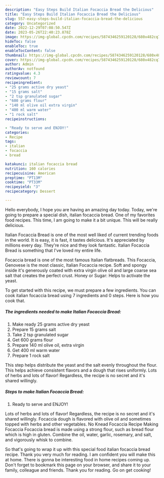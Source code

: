 ```yaml
---
description: "Easy Steps Build Italian Focaccia Bread the Delicious"
title: "Easy Steps Build Italian Focaccia Bread the Delicious"
slug: 557-easy-steps-build-italian-focaccia-bread-the-delicious
category: Uncategorized
date: 2022-12-29T07:08:50.547Z
date: 2023-05-26T22:40:23.878Z
image: https://img-global.cpcdn.com/recipes/5874346259120128/680x482cq70/italian-focaccia-bread-recipe-main-photo.jpg
hideToc: false
enableToc: true
enableTocContent: false
thumbnail: https://img-global.cpcdn.com/recipes/5874346259120128/680x482cq70/italian-focaccia-bread-recipe-main-photo.jpg
cover: https://img-global.cpcdn.com/recipes/5874346259120128/680x482cq70/italian-focaccia-bread-recipe-main-photo.jpg
author: Admin
authorAv: notfound
ratingvalue: 4.3
reviewcount: 7
recipeingredient:
- "25 grams active dry yeast"
- "15 grams salt"
- "2 tsp granulated sugar"
- "600 grams flour"
- "140 ml olive oil extra virgin"
- "400 ml warm water"
- "1 rock salt"
recipeinstructions:

- "Ready to serve and ENJOY!"
categories:
- Recipe
tags:
- italian
- focaccia
- bread

katakunci: italian focaccia bread 
nutrition: 160 calories
recipecuisine: American
preptime: "PT13M"
cooktime: "PT33M"
recipeyield: "3"
recipecategory: Dessert

---
```



Hello everybody, I hope you are having an amazing day today. Today, we're going to prepare a special dish, italian focaccia bread. One of my favorites food recipes. This time, I am going to make it a bit unique. This will be really delicious.

Italian Focaccia Bread is one of the most well liked of current trending foods in the world. It is easy, it is fast, it tastes delicious. It's appreciated by millions every day. They're nice and they look fantastic. Italian Focaccia Bread is something that I've loved my entire life.

Focaccia bread is one of the most famous Italian flatbreads. This Focaccia, Genovese is the most classic, Italian Focaccia recipe. Soft and spongy inside it&#39;s generously coated with extra virgin olive oil and large coarse sea salt that creates the perfect crust. Honey or Sugar: Helps to activate the yeast.


To get started with this recipe, we must prepare a few ingredients. You can cook italian focaccia bread using 7 ingredients and 0 steps. Here is how you cook that.

<!--inarticleads1-->

##### The ingredients needed to make Italian Focaccia Bread:

1. Make ready 25 grams active dry yeast
1. Prepare 15 grams salt
1. Take 2 tsp granulated sugar
1. Get 600 grams flour
1. Prepare 140 ml olive oil, extra virgin
1. Get 400 ml warm water
1. Prepare 1 rock salt


This step helps distribute the yeast and the salt evenly throughout the flour. This helps achieve consistent flavors and a dough that rises uniformly. Lots of herbs and lots of flavor! Regardless, the recipe is no secret and it&#39;s shared willingly. 

<!--inarticleads2-->

##### Steps to make Italian Focaccia Bread:


1. Ready to serve and ENJOY!

Lots of herbs and lots of flavor! Regardless, the recipe is no secret and it&#39;s shared willingly. Focaccia dough is flavored with olive oil and sometimes topped with herbs and other vegetables. No Knead Focaccia Recipe Making Focaccia Focaccia bread is made using a strong flour, such as bread flour which is high in gluten. Combine the oil, water, garlic, rosemary, and salt, and vigorously whisk to combine. 

So that's going to wrap it up with this special food italian focaccia bread recipe. Thank you very much for reading. I am confident you will make this at home. There is gonna be interesting food in home recipes coming up. Don't forget to bookmark this page on your browser, and share it to your family, colleague and friends. Thank you for reading. Go on get cooking!
